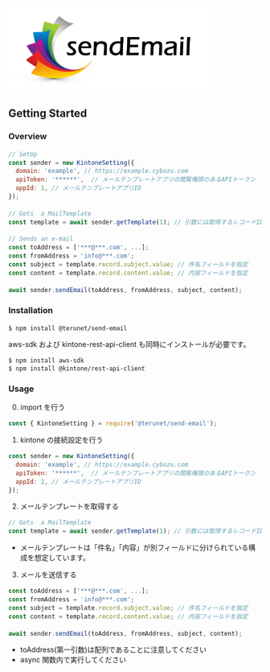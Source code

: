 ![SendEmail logo](./img/icon.png)

## Getting Started

### Overview

```JavaScript
// SetUp
const sender = new KintoneSetting({
  domain: 'example', // https://example.cybozu.com
  apiToken: '******',  // メールテンプレートアプリの閲覧権限のあるAPIトークン
  appId: 1, // メールテンプレートアプリID
});

// Gets  a MailTemplate
const template = await sender.getTemplate(1); // 引数には取得するレコードIDを指定

// Sends an e-mail
const toAddress = ['***@***.com', ...];
const fromAddress = 'info@***.com';
const subject = template.record.subject.value; // 件名フィールドを指定
const content = template.record.content.value; // 内容フィールドを指定

await sender.sendEmail(toAddress, fromAddress, subject, content);
```

### Installation

```node
$ npm install @terunet/send-email
```

aws-sdk および kintone-rest-api-client も同時にインストールが必要です。

```node
$ npm install aws-sdk
$ npm install @kintone/rest-api-client
```

### Usage

0. import を行う

```JavaScript
const { KintoneSetting } = require('@terunet/send-email');
```

1. kintone の接続設定を行う

```JavaScript
const sender = new KintoneSetting({
  domain: 'example', // https://example.cybozu.com
  apiToken: '******',  // メールテンプレートアプリの閲覧権限のあるAPIトークン
  appId: 1, // メールテンプレートアプリID
});
```

2. メールテンプレートを取得する

```JavaScript
// Gets  a MailTemplate
const template = await sender.getTemplate(1); // 引数には取得するレコードIDを指定

```

- メールテンプレートは「件名」「内容」が別フィールドに分けられている構成を想定しています。

3. メールを送信する

```JavaScript
const toAddress = ['***@***.com', ...];
const fromAddress = 'info@***.com';
const subject = template.record.subject.value; // 件名フィールドを指定
const content = template.record.content.value; // 内容フィールドを指定

await sender.sendEmail(toAddress, fromAddress, subject, content);
```

- toAddress(第一引数)は配列であることに注意してください
- async 関数内で実行してください

